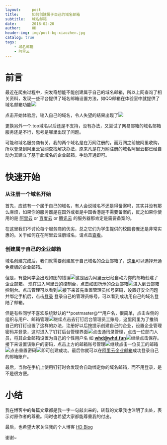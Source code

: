 ```yaml
---
layout:     post
title:      如何创建属于自己的域名邮箱
subtitle:   域名邮箱
date:       2018-02-20
author:     HD
header-img: img/post-bg-xiaozhen.jpg
catalog: true
tags:
    - 域名邮箱
    - 阿里云
---
```






# 前言
最近在爬虫过程中，突发奇想能不能创建属于自己的域名邮箱，所以上网查询了相关资料，发现一些平台提供了域名邮箱设置方法，如QQ邮箱在体验室中就提供了域名邮箱功能![][1]

点击开始体验后，输入自己的域名，令人失望的结果出现了![][2]

更换另外一个.top域名以后还是不支持，没有办法，又尝试了网易邮箱的域名邮箱服务还是不行，思考是哪里出现了问题。

可能和域名服务商有关，我的两个域名是在万网注册的，而万网之前被阿里收购，所以登录到阿里云官网查找解决办法，原来凡是在万网注册的域名阿里云都已经自动为其建立了基于此域名的企业邮箱，手动开通即可。

# 快速开始

### 从注册一个域名开始

首先，应该有一个属于自己的域名，有人会说域名不还是得备案吗，其实并没有那么麻烦，如果你的服务器是在国外或者是中国香港是不需要备案的，反之如果你使用的是 [阿里云][3] or [百度云][4] or [腾讯云][5] 的服务器那肯定是需要备案的。

在这里我们不讨论每个服务商的优劣，总之它们为学生提供的校园套餐还是非常实惠的。关于如何在在阿里云注册域名，请点击[查看][6]。

### 创建属于自己的企业邮箱

域名创建完成后，我们就需要创建属于自己域名的企业邮箱了，[这里][7]可以选择开通免费版的企业邮箱。

但是，有些同学会出现如图的错误![][8]这是因为阿里云已经自动为你的邮箱创建了企业邮箱。
现在进入阿里云的控制台，点击如图所示的企业邮箱![][9]进入到云邮箱控制台。点击管理可以看到![][10]接下来首先重置管理员帐号密码，设置好安全问题并绑定手机后，点击[登录][11]
登录自己的管理员帐号，可以看到成功用自己的域名登陆了邮箱。

但是有些同学不喜欢系统默认的**postmaster@**用户名，很简单，点击左侧的组织与用户、邮箱管理![][12]继续点击去钉钉后台管理员工账号，这里阿里为了推销自己的钉钉设置了这样的办法，注册好以后按提示创建自己的企业，设置企业管理密码并登录，这时进入了钉钉后台管理界面![][13]点击通讯录管理，点击一位部门人员，将其企业邮箱设置为自己的个性用户名 如 **whd@whd.fun**![][14]继续点击保存。接下来设置该账户的密码，点击上方的邮箱账号管理![][15]继续点击一位员工的邮箱![][16]点击重置密码![][17]即可创建成功。最后你就可以在[阿里云企业邮箱][18]成功登录自己的邮箱账户。

最后，当你在手机上使用钉钉时会发现会自动绑定你的域名邮箱，而不用登录，是不是很方便。

# 小结

我在博客中的每篇文章都是我一字一句敲出来的，转载的文章我也注明了出处，表示对原作者的尊重。同时也希望大家都能尊重我的付出。

最后，也希望大家关注我的个人博客 [HD Blog][19]

谢谢~


  [1]: http://ww1.sinaimg.cn/large/6712cbb1ly1fon3vnutc5j21ow0cb0u4.jpg
  [2]: http://ww1.sinaimg.cn/large/6712cbb1ly1fon3ykuz9sj21yd0rp41m.jpg
  [3]: https://www.aliyun.com/
  [4]: https://cloud.baidu.com
  [5]: https://cloud.tencent.com/
  [6]: https://jingyan.baidu.com/article/39810a239b14f5b636fda622.html
  [7]: https://wanwang.aliyun.com/mail/freemail/?spm=a2c4g.11186623.2.3.ndEUG7
  [8]: http://ww1.sinaimg.cn/large/6712cbb1ly1fon4ilc0b7j20t209mweq.jpg
  [9]: http://ww1.sinaimg.cn/large/6712cbb1ly1fon4n2r28ij22dk2cokcx.jpg
  [10]: http://ww1.sinaimg.cn/large/6712cbb1ly1fon4p6ndjrj217f0ncdhd.jpg
  [11]: https://qiye.aliyun.com/
  [12]: http://ww1.sinaimg.cn/large/6712cbb1ly1fon4vmse5oj21xm0zi0zu.jpg
  [13]: http://ww1.sinaimg.cn/large/6712cbb1ly1fon4zyd6ohj23io21y1kx.jpg
  [14]: http://ww1.sinaimg.cn/large/6712cbb1ly1fon524t0pfj20pc03gq2w.jpg
  [15]: http://ww1.sinaimg.cn/large/6712cbb1ly1fon53pcffej21t20fg3zv.jpg
  [16]: http://ww1.sinaimg.cn/large/6712cbb1ly1fon54un5a3j21460seabt.jpg
  [17]: http://ww1.sinaimg.cn/large/6712cbb1ly1fon5592op0j216l0s7q56.jpg
  [18]: https://qiye.aliyun.com
  [19]: https://wanghaodi.top
